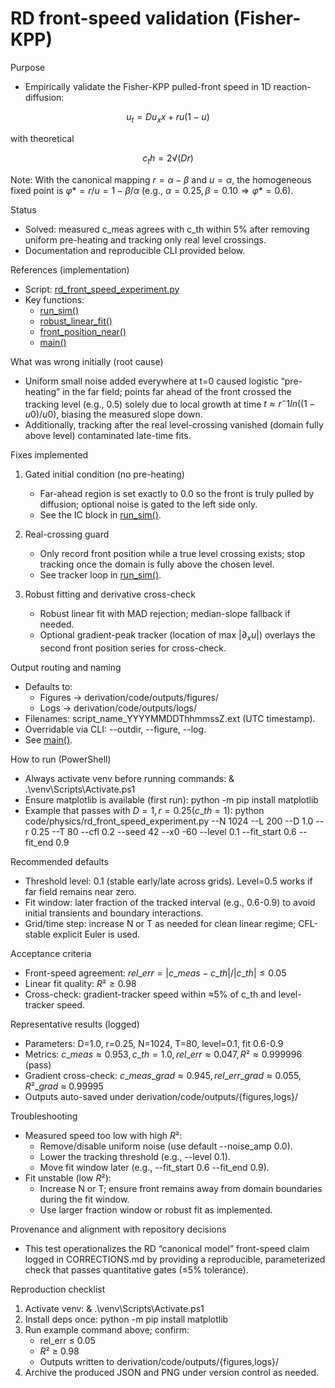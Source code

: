 # RD front-speed validation (Fisher-KPP)

Purpose

- Empirically validate the Fisher-KPP pulled-front speed in 1D reaction-diffusion:

$$
u_t = D u_xx + r u (1 - u)
$$

with theoretical

$$
c_th = 2√(D r)
$$

  Note: With the canonical mapping $r = α - β$ and $u = α$, the homogeneous fixed point is $φ*= r/u = 1 - β/α$ (e.g., $α=0.25, β=0.10 ⇒ φ* = 0.6$).

Status

- Solved: measured c_meas agrees with c_th within 5% after removing uniform pre-heating and tracking only real level crossings.
- Documentation and reproducible CLI provided below.

References (implementation)

- Script: [rd_front_speed_experiment.py](code/physics/rd_front_speed_experiment.py)
- Key functions:
  - [run_sim()](code/physics/rd_front_speed_experiment.py:134)
  - [robust_linear_fit()](code/physics/rd_front_speed_experiment.py:77)
  - [front_position_near()](code/physics/rd_front_speed_experiment.py:54)
  - [main()](code/physics/rd_front_speed_experiment.py:341)

What was wrong initially (root cause)

- Uniform small noise added everywhere at t=0 caused logistic “pre-heating” in the far field; points far ahead of the front crossed the tracking level (e.g., 0.5) solely due to local growth at time $t ≈ r^-1 ln((1-u0)/u0)$, biasing the measured slope down.
- Additionally, tracking after the real level-crossing vanished (domain fully above level) contaminated late-time fits.

Fixes implemented

1) Gated initial condition (no pre-heating)
   - Far-ahead region is set exactly to 0.0 so the front is truly pulled by diffusion; optional noise is gated to the left side only.
   - See the IC block in [run_sim()](code/physics/rd_front_speed_experiment.py:161).

2) Real-crossing guard
   - Only record front position while a true level crossing exists; stop tracking once the domain is fully above the chosen level.
   - See tracker loop in [run_sim()](code/physics/rd_front_speed_experiment.py:187).

3) Robust fitting and derivative cross-check
   - Robust linear fit with MAD rejection; median-slope fallback if needed.
   - Optional gradient-peak tracker (location of max $|∂_x u|$) overlays the second front position series for cross-check.

Output routing and naming

- Defaults to:
  - Figures → derivation/code/outputs/figures/
  - Logs → derivation/code/outputs/logs/
- Filenames: script_name_YYYYMMDDThhmmssZ.ext (UTC timestamp).
- Overridable via CLI: --outdir, --figure, --log.
- See [main()](code/physics/rd_front_speed_experiment.py:359).

How to run (PowerShell)

- Always activate venv before running commands:
  & .\venv\Scripts\Activate.ps1
- Ensure matplotlib is available (first run):
  python -m pip install matplotlib
- Example that passes with $D=1, r=0.25 (c\_th=1)$:
  python code/physics/rd_front_speed_experiment.py --N 1024 --L 200 --D 1.0 --r 0.25 --T 80 --cfl 0.2 --seed 42 --x0 -60 --level 0.1 --fit_start 0.6 --fit_end 0.9

Recommended defaults

- Threshold level: 0.1 (stable early/late across grids). Level=0.5 works if far field remains near zero.
- Fit window: later fraction of the tracked interval (e.g., 0.6-0.9) to avoid initial transients and boundary interactions.
- Grid/time step: increase N or T as needed for clean linear regime; CFL-stable explicit Euler is used.

Acceptance criteria

- Front-speed agreement: $rel\_err = |c\_meas - c\_th| / |c\_th| ≤ 0.05$
- Linear fit quality: $R² ≥ 0.98$
- Cross-check: gradient-tracker speed within ≈5% of c_th and level-tracker speed.

Representative results (logged)

- Parameters: D=1.0, r=0.25, N=1024, T=80, level=0.1, fit 0.6-0.9
- Metrics: $c\_meas ≈ 0.953, c\_th = 1.0, rel\_err ≈ 0.047, R² ≈ 0.999996$ (pass)
- Gradient cross-check: $c\_meas\_grad ≈ 0.945, rel\_err\_grad ≈ 0.055, R²\_grad$ ≈ 0.99995
- Outputs auto-saved under derivation/code/outputs/{figures,logs}/

Troubleshooting

- Measured speed too low with high $R²$:
  - Remove/disable uniform noise (use default --noise_amp 0.0).
  - Lower the tracking threshold (e.g., --level 0.1).
  - Move fit window later (e.g., --fit_start 0.6 --fit_end 0.9).
- Fit unstable (low $R²$):
  - Increase N or T; ensure front remains away from domain boundaries during the fit window.
  - Use larger fraction window or robust fit as implemented.

Provenance and alignment with repository decisions

- This test operationalizes the RD “canonical model” front-speed claim logged in CORRECTIONS.md by providing a reproducible, parameterized check that passes quantitative gates (≤5% tolerance).

Reproduction checklist

1) Activate venv: & .\venv\Scripts\Activate.ps1
2) Install deps once: python -m pip install matplotlib
3) Run example command above; confirm:
   - rel_err ≤ 0.05
   - $R²$ ≥ 0.98
   - Outputs written to derivation/code/outputs/{figures,logs}/
4) Archive the produced JSON and PNG under version control as needed.
